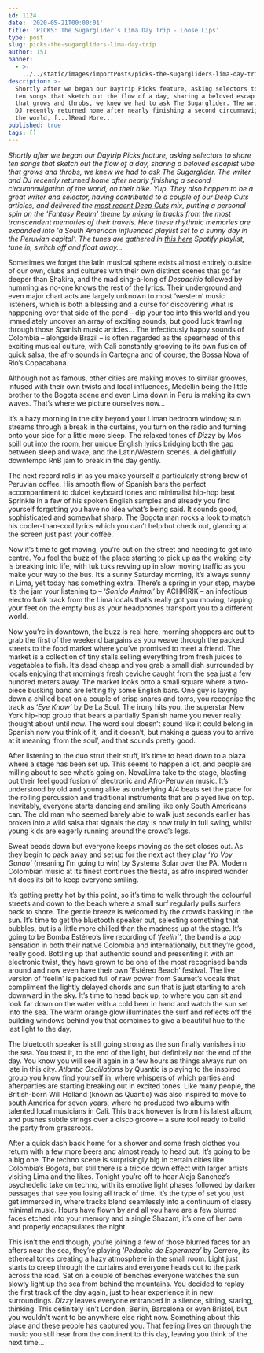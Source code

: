 ```yaml
---
id: 1124
date: '2020-05-21T00:00:01'
title: 'PICKS: The Sugarglider’s Lima Day Trip - Loose Lips'
type: post
slug: picks-the-sugargliders-lima-day-trip
author: 151
banner:
  - >-
    ../../static/images/importPosts/picks-the-sugargliders-lima-day-trip/image1124.jpeg
description: >-
  Shortly after we began our Daytrip Picks feature, asking selectors to share
  ten songs that sketch out the flow of a day, sharing a beloved escapist vibe
  that grows and throbs, we knew we had to ask The Sugarglider. The writer and
  DJ recently returned home after nearly finishing a second circumnavigation of
  the world, [...]Read More...
published: true
tags: []
---
```

_Shortly after we began our Daytrip Picks feature, asking selectors to share ten songs that sketch out the flow of a day, sharing a beloved escapist vibe that grows and throbs, we knew we had to ask The Sugarglider. The writer and DJ recently returned home after nearly finishing a second circumnavigation of the world, on their bike. Yup. They also happen to be a great writer and selector, having contributed to a couple of our Deep Cuts articles, and delivered the_ [_most recent Deep Cuts_](http://loose-lips.co.uk/blog/fantasy-realm) _mix, putting a personal spin on the 'Fantasy Realm' theme by mixing in tracks from the most transcendent memories of their travels. Here these rhythmic memories are expanded into 'a South American influenced playlist set to a sunny day in the Peruvian capital’. The tunes are gathered in_ [_this here_](https://open.spotify.com/playlist/3mfZZuzEVMHUOFBWpDdPX1?si=XzpQ-_ddRayZh99j2ZrSQw) _Spotify playlist, tune in, switch off and float away…_

Sometimes we forget the latin musical sphere exists almost entirely outside of our own, clubs and cultures with their own distinct scenes that go far deeper than Shakira, and the mad sing-a-long of _Despacitio_ followed by humming as no-one knows the rest of the lyrics. Their underground and even major chart acts are largely unknown to most ‘western’ music listeners, which is both a blessing and a curse for discovering what is happening over that side of the pond – dip your toe into this world and you immediately uncover an array of exciting sounds, but good luck trawling through those Spanish music articles… The infectiously happy sounds of Colombia – alongside Brazil – is often regarded as the spearhead of this exciting musical culture, with Cali constantly grooving to its own fusion of quick salsa, the afro sounds in Cartegna and of course, the Bossa Nova of Rio’s Copacabana.

Although not as famous, other cities are making moves to similar grooves, infused with their own twists and local influences, Medellin being the little brother to the Bogota scene and even Lima down in Peru is making its own waves. That’s where we picture ourselves now… 

It’s a hazy morning in the city beyond your Liman bedroom window; sun streams through a break in the curtains, you turn on the radio and turning onto your side for a little more sleep. The relaxed tones of _Dizzy_ by Mos spill out into the room, her unique English lyrics bridging both the gap between sleep and wake, and the Latin/Western scenes. A delightfully downtempo RnB jam to break in the day gently.

The next record rolls in as you make yourself a particularly strong brew of Peruvian coffee. His smooth flow of Spanish bars the perfect accompaniment to dulcet keyboard tones and minimalist hip-hop beat. Sprinkle in a few of his spoken English samples and already you find yourself forgetting you have no idea what’s being said. It sounds good, sophisticated and somewhat sharp. The Bogota man rocks a look to match his cooler-than-cool lyrics which you can’t help but check out, glancing at the screen just past your coffee. 

Now it’s time to get moving, you’re out on the street and needing to get into centre. You feel the buzz of the place starting to pick up as the waking city is breaking into life, with tuk tuks revving up in slow moving traffic as you make your way to the bus. It’s a sunny Saturday morning, it’s always sunny in Lima, yet today has something extra. There’s a spring in your step, maybe it’s the jam your listening to – ‘_Sonido Animal’_ by ACHKIRIK – an infectious electro funk track from the Lima locals that’s really got you moving, tapping your feet on the empty bus as your headphones transport you to a different world. 

Now you’re in downtown, the buzz is real here, morning shoppers are out to grab the first of the weekend bargains as you weave through the packed streets to the food market where you’ve promised to meet a friend. The market is a collection of tiny stalls selling everything from fresh juices to vegetables to fish. It’s dead cheap and you grab a small dish surrounded by locals enjoying that morning’s fresh ceviche caught from the sea just a few hundred meters away. The market looks onto a small square where a two-piece busking band are letting fly some English bars. One guy is laying down a chilled beat on a couple of crisp snares and toms, you recognise the track as ‘_Eye Know’_ by De La Soul. The irony hits you, the superstar New York hip-hop group that bears a partially Spanish name you never really thought about until now. The word soul doesn’t sound like it could belong in Spanish now you think of it, and it doesn’t, but making a guess you to arrive at it meaning ‘from the soul’, and that sounds pretty good. 

After listening to the duo strut their stuff, it’s time to head down to a plaza where a stage has been set up. This seems to happen a lot, and people are milling about to see what’s going on. NovaLima take to the stage, blasting out their feel good fusion of electronic and Afro-Peruvian music. It’s understood by old and young alike as underlying 4/4 beats set the pace for the rolling percussion and traditional instruments that are played live on top. Inevitably, everyone starts dancing and smiling like only South Americans can. The old man who seemed barely able to walk just seconds earlier has broken into a wild salsa that signals the day is now truly in full swing, whilst young kids are eagerly running around the crowd’s legs. 

Sweat beads down but everyone keeps moving as the set closes out. As they begin to pack away and set up for the next act they play ‘_Yo Voy Ganao’_ (meaning I’m going to win) by Systema Solar over the PA. Modern Colombian music at its finest continues the fiesta, as afro inspired wonder hit does its bit to keep everyone smiling. 

It’s getting pretty hot by this point, so it’s time to walk through the colourful streets and down to the beach where a small surf regularly pulls surfers back to shore. The gentle breeze is welcomed by the crowds basking in the sun. It’s time to get the bluetooth speaker out, selecting something that bubbles, but is a little more chilled than the madness up at the stage. It’s going to be Bomba Estéreo’s live recording of ‘_feelin’’_, the band is a pop sensation in both their native Colombia and internationally, but they’re good, really good. Bottling up that authentic sound and presenting it with an electronic twist, they have grown to be one of the most recognised bands around and now even have their own ‘Estéreo Beach’ festival. The live version of ‘feelin’ is packed full of raw power from Saumet’s vocals that compliment the lightly delayed chords and sun that is just starting to arch downward in the sky. It’s time to head back up, to where you can sit and look far down on the water with a cold beer in hand and watch the sun set into the sea. The warm orange glow illuminates the surf and reflects off the building windows behind you that combines to give a beautiful hue to the last light to the day.

The bluetooth speaker is still going strong as the sun finally vanishes into the sea. You toast it, to the end of the light, but definitely not the end of the day. You know you will see it again in a few hours as things always run on late in this city. _Atlantic Oscillations_ by Quantic is playing to the inspired group you know find yourself in, where whispers of which parties and afterparties are starting breaking out in excited tones. Like many people, the British-born Will Holland (known as Quantic) was also inspired to move to south America for seven years, where he produced two albums with talented local musicians in Cali. This track however is from his latest album, and pushes subtle strings over a disco groove – a sure tool ready to build the party from grassroots.

After a quick dash back home for a shower and some fresh clothes you return with a few more beers and almost ready to head out. It’s going to be a big one. The techno scene is surprisingly big in certain cities like Colombia’s Bogota, but still there is a trickle down effect with larger artists visiting Lima and the likes. Tonight you’re off to hear Aleja Sanchez’s psychedelic take on techno, with its emotive light phases followed by darker passages that see you losing all track of time. It’s the type of set you just get immersed in, where tracks blend seamlessly into a continuum of classy minimal music. Hours have flown by and all you have are a few blurred faces etched into your memory and a single Shazam, it’s one of her own and properly encapsulates the night. 

This isn’t the end though, you’re joining a few of those blurred faces for an afters near the sea, they’re playing ‘_Pedacito de Esperanza’_ by Cerrero, its ethereal tones creating a hazy atmosphere in the small room. Light just starts to creep through the curtains and everyone heads out to the park across the road. Sat on a couple of benches everyone watches the sun slowly light up the sea from behind the mountains. You decided to replay the first track of the day again, just to hear experience it in new surroundings. _Dizzy_ leaves everyone entranced in a silence, sitting, staring, thinking. This definitely isn’t London, Berlin, Barcelona or even Bristol, but you wouldn’t want to be anywhere else right now. Something about this place and these people has captured you. That feeling lives on through the music you still hear from the continent to this day, leaving you think of the next time…